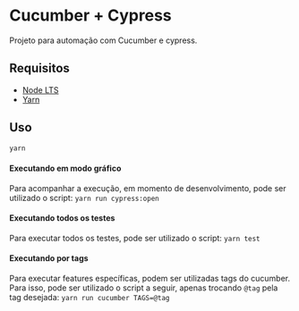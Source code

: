 # Cucumber + Cypress
Projeto para automação com Cucumber e cypress.

## Requisitos
- [Node LTS](https://nodejs.org/pt-br/)
- [Yarn](https://classic.yarnpkg.com/en/)

## Uso
```bash
yarn
```

#### Executando em modo gráfico
Para acompanhar a execução, em momento de desenvolvimento, pode ser utilizado o script:
`yarn run cypress:open`

#### Executando todos os testes
Para executar todos os testes, pode ser utilizado o script:
`yarn test`

#### Executando por tags
Para executar features específicas, podem ser utilizadas tags do cucumber.
Para isso, pode ser utilizado o script a seguir, apenas trocando `@tag` pela tag desejada:
`yarn run cucumber TAGS=@tag`